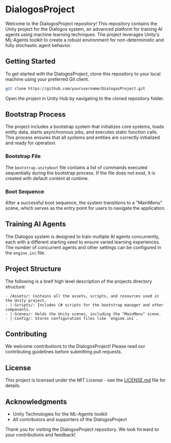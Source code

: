 # DialogosProject

Welcome to the DialogosProject repository! This repository contains the Unity project for the Dialogos system, an advanced platform for training AI agents using machine learning techniques. The project leverages Unity's ML-Agents toolkit to create a robust environment for non-deterministic and fully stochastic agent behavior.

## Getting Started

To get started with the DialogosProject, clone this repository to your local machine using your preferred Git client.

```bash
git clone https://github.com/yourusername/DialogosProject.git
```

Open the project in Unity Hub by navigating to the cloned repository folder.

## Bootstrap Process

The project includes a bootstrap system that initializes core systems, loads entity data, starts asynchronous jobs, and executes static function calls. This process ensures that all systems and entities are correctly initialized and ready for operation.

### Bootstrap File

The `bootstrap.unityboot` file contains a list of commands executed sequentially during the bootstrap process. If the file does not exist, it is created with default content at runtime.

### Boot Sequence

After a successful boot sequence, the system transitions to a "MainMenu" scene, which serves as the entry point for users to navigate the application.

## Training AI Agents

The Dialogos system is designed to train multiple AI agents concurrently, each with a different starting seed to ensure varied learning experiences. The number of concurrent agents and other settings can be configured in the `engine.ini` file.

## Project Structure
The following is a breif high level description of the projects directory structure:

```
- /Assets/: Contains all the assets, scripts, and resources used in the Unity project.
- |-Scripts/: Includes C# scripts for the bootstrap manager and other components.
- |-Scenes/: Holds the Unity scenes, including the "MainMenu" scene.
- |-Config/: Stores configuration files like `engine.ini`.
```
## Contributing

We welcome contributions to the DialogosProject! Please read our contributing guidelines before submitting pull requests.

## License

This project is licensed under the MIT License - see the [LICENSE.md](LICENSE.md) file for details.

## Acknowledgments

- Unity Technologies for the ML-Agents toolkit
- All contributors and supporters of the DialogosProject

Thank you for visiting the DialogosProject repository. We look forward to your contributions and feedback!
